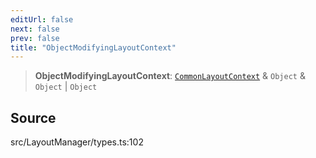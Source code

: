 ```yaml
---
editUrl: false
next: false
prev: false
title: "ObjectModifyingLayoutContext"
---
```


> **ObjectModifyingLayoutContext**: [`CommonLayoutContext`](CommonLayoutContext.md) & `Object` & `Object` \| `Object`

## Source

src/LayoutManager/types.ts:102
